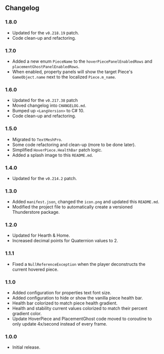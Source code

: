 ## Changelog

### 1.8.0

  * Updated for the `v0.218.19` patch.
  * Code clean-up and refactoring.

### 1.7.0

  * Added a new enum `PieceName` to the `hoverPiecePanelEnabledRows` and `placementGhostPanelEnabledRows`.
  * When enabled, property panels will show the target Piece's `GameObject.name` next to the localized `Piece.m_name`.

### 1.6.0

  * Updated for the `v0.217.38` patch
  * Moved changelog into `CHANGELOG.md`.
  * Bumped up `<LangVersion>` to C# 10.
  * Code clean-up and refactoring.

### 1.5.0

  * Migrated to `TextMeshPro`.
  * Some code refactoring and clean-up (more to be done later).
  * Simplified `HoverPiece.HealthBar` patch logic.
  * Added a splash image to this `README.md`.

### 1.4.0

  * Updated for the `v0.214.2` patch.

### 1.3.0

  * Added `manifest.json`, changed the `icon.png` and updated this `README.md`.
  * Modified the project file to automatically create a versioned Thunderstore package.

### 1.2.0

  * Updated for Hearth & Home.
  * Increased decimal points for Quaternion values to 2.

### 1.1.1

  * Fixed a `NullReferenceException` when the player deconstructs the current hovered piece.

### 1.1.0

  * Added configuration for properties text font size.
  * Added configuration to hide or show the vanilla piece health bar.
  * Health bar colorized to match piece health gradient.
  * Health and stability current values colorized to match their percent gradient color.
  * Update HoverPiece and PlacementGhost code moved to coroutine to only update 4x/second instead of every frame.

### 1.0.0

  * Initial release.
